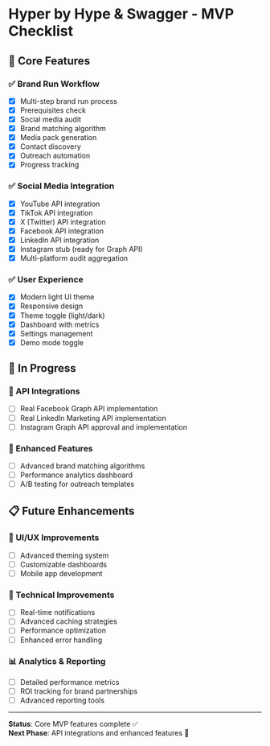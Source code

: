 # Hyper by Hype & Swagger - MVP Checklist

## 🎯 Core Features

### ✅ Brand Run Workflow
- [x] Multi-step brand run process
- [x] Prerequisites check
- [x] Social media audit
- [x] Brand matching algorithm
- [x] Media pack generation
- [x] Contact discovery
- [x] Outreach automation
- [x] Progress tracking

### ✅ Social Media Integration
- [x] YouTube API integration
- [x] TikTok API integration
- [x] X (Twitter) API integration
- [x] Facebook API integration
- [x] LinkedIn API integration
- [x] Instagram stub (ready for Graph API)
- [x] Multi-platform audit aggregation

### ✅ User Experience
- [x] Modern light UI theme
- [x] Responsive design
- [x] Theme toggle (light/dark)
- [x] Dashboard with metrics
- [x] Settings management
- [x] Demo mode toggle

## 🚧 In Progress

### 🔄 API Integrations
- [ ] Real Facebook Graph API implementation
- [ ] Real LinkedIn Marketing API implementation
- [ ] Instagram Graph API approval and implementation

### 🔄 Enhanced Features
- [ ] Advanced brand matching algorithms
- [ ] Performance analytics dashboard
- [ ] A/B testing for outreach templates

## 📋 Future Enhancements

### 🎨 UI/UX Improvements
- [ ] Advanced theming system
- [ ] Customizable dashboards
- [ ] Mobile app development

### 🔧 Technical Improvements
- [ ] Real-time notifications
- [ ] Advanced caching strategies
- [ ] Performance optimization
- [ ] Enhanced error handling

### 📊 Analytics & Reporting
- [ ] Detailed performance metrics
- [ ] ROI tracking for brand partnerships
- [ ] Advanced reporting tools

---

**Status**: Core MVP features complete ✅  
**Next Phase**: API integrations and enhanced features 🚀